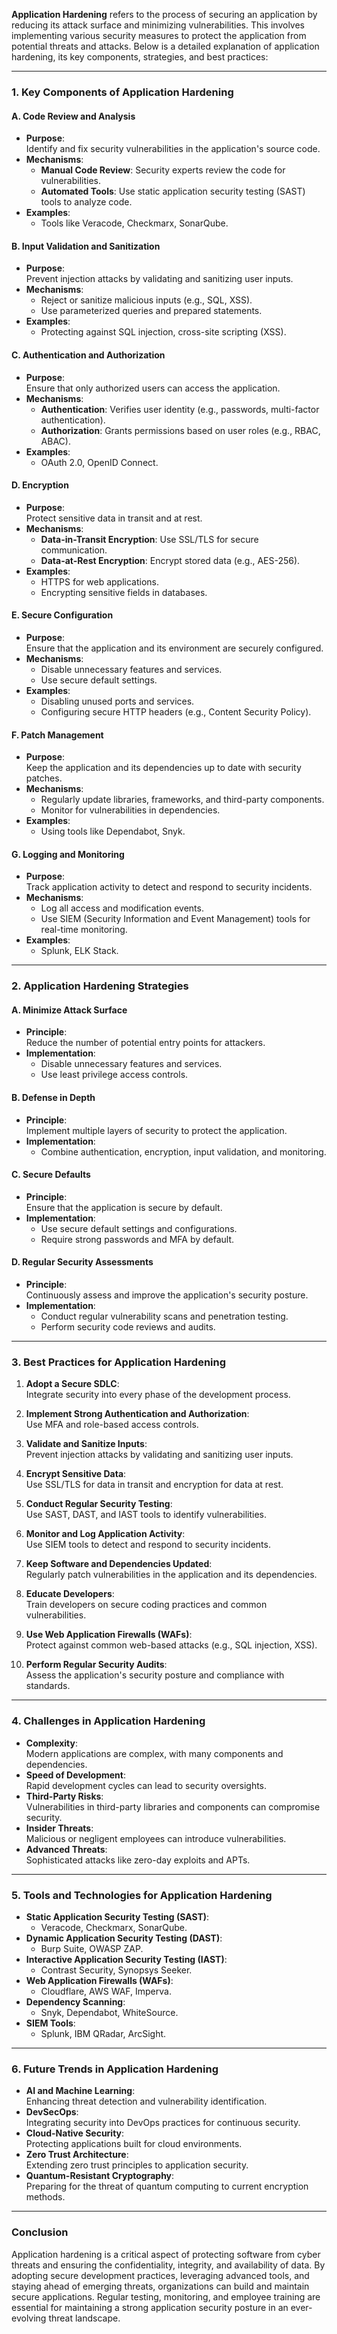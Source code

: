 **Application Hardening** refers to the process of securing an application by reducing its attack surface and minimizing vulnerabilities. This involves implementing various security measures to protect the application from potential threats and attacks. Below is a detailed explanation of application hardening, its key components, strategies, and best practices:

---

### **1. Key Components of Application Hardening**

#### **A. Code Review and Analysis**
- **Purpose**:  
  Identify and fix security vulnerabilities in the application's source code.  
- **Mechanisms**:  
  - **Manual Code Review**: Security experts review the code for vulnerabilities.  
  - **Automated Tools**: Use static application security testing (SAST) tools to analyze code.  
- **Examples**:  
  - Tools like Veracode, Checkmarx, SonarQube.  

#### **B. Input Validation and Sanitization**
- **Purpose**:  
  Prevent injection attacks by validating and sanitizing user inputs.  
- **Mechanisms**:  
  - Reject or sanitize malicious inputs (e.g., SQL, XSS).  
  - Use parameterized queries and prepared statements.  
- **Examples**:  
  - Protecting against SQL injection, cross-site scripting (XSS).  

#### **C. Authentication and Authorization**
- **Purpose**:  
  Ensure that only authorized users can access the application.  
- **Mechanisms**:  
  - **Authentication**: Verifies user identity (e.g., passwords, multi-factor authentication).  
  - **Authorization**: Grants permissions based on user roles (e.g., RBAC, ABAC).  
- **Examples**:  
  - OAuth 2.0, OpenID Connect.  

#### **D. Encryption**
- **Purpose**:  
  Protect sensitive data in transit and at rest.  
- **Mechanisms**:  
  - **Data-in-Transit Encryption**: Use SSL/TLS for secure communication.  
  - **Data-at-Rest Encryption**: Encrypt stored data (e.g., AES-256).  
- **Examples**:  
  - HTTPS for web applications.  
  - Encrypting sensitive fields in databases.  

#### **E. Secure Configuration**
- **Purpose**:  
  Ensure that the application and its environment are securely configured.  
- **Mechanisms**:  
  - Disable unnecessary features and services.  
  - Use secure default settings.  
- **Examples**:  
  - Disabling unused ports and services.  
  - Configuring secure HTTP headers (e.g., Content Security Policy).  

#### **F. Patch Management**
- **Purpose**:  
  Keep the application and its dependencies up to date with security patches.  
- **Mechanisms**:  
  - Regularly update libraries, frameworks, and third-party components.  
  - Monitor for vulnerabilities in dependencies.  
- **Examples**:  
  - Using tools like Dependabot, Snyk.  

#### **G. Logging and Monitoring**
- **Purpose**:  
  Track application activity to detect and respond to security incidents.  
- **Mechanisms**:  
  - Log all access and modification events.  
  - Use SIEM (Security Information and Event Management) tools for real-time monitoring.  
- **Examples**:  
  - Splunk, ELK Stack.  

---

### **2. Application Hardening Strategies**

#### **A. Minimize Attack Surface**
- **Principle**:  
  Reduce the number of potential entry points for attackers.  
- **Implementation**:  
  - Disable unnecessary features and services.  
  - Use least privilege access controls.  

#### **B. Defense in Depth**
- **Principle**:  
  Implement multiple layers of security to protect the application.  
- **Implementation**:  
  - Combine authentication, encryption, input validation, and monitoring.  

#### **C. Secure Defaults**
- **Principle**:  
  Ensure that the application is secure by default.  
- **Implementation**:  
  - Use secure default settings and configurations.  
  - Require strong passwords and MFA by default.  

#### **D. Regular Security Assessments**
- **Principle**:  
  Continuously assess and improve the application's security posture.  
- **Implementation**:  
  - Conduct regular vulnerability scans and penetration testing.  
  - Perform security code reviews and audits.  

---

### **3. Best Practices for Application Hardening**

1. **Adopt a Secure SDLC**:  
   Integrate security into every phase of the development process.  

2. **Implement Strong Authentication and Authorization**:  
   Use MFA and role-based access controls.  

3. **Validate and Sanitize Inputs**:  
   Prevent injection attacks by validating and sanitizing user inputs.  

4. **Encrypt Sensitive Data**:  
   Use SSL/TLS for data in transit and encryption for data at rest.  

5. **Conduct Regular Security Testing**:  
   Use SAST, DAST, and IAST tools to identify vulnerabilities.  

6. **Monitor and Log Application Activity**:  
   Use SIEM tools to detect and respond to security incidents.  

7. **Keep Software and Dependencies Updated**:  
   Regularly patch vulnerabilities in the application and its dependencies.  

8. **Educate Developers**:  
   Train developers on secure coding practices and common vulnerabilities.  

9. **Use Web Application Firewalls (WAFs)**:  
   Protect against common web-based attacks (e.g., SQL injection, XSS).  

10. **Perform Regular Security Audits**:  
    Assess the application's security posture and compliance with standards.  

---

### **4. Challenges in Application Hardening**

- **Complexity**:  
  Modern applications are complex, with many components and dependencies.  
- **Speed of Development**:  
  Rapid development cycles can lead to security oversights.  
- **Third-Party Risks**:  
  Vulnerabilities in third-party libraries and components can compromise security.  
- **Insider Threats**:  
  Malicious or negligent employees can introduce vulnerabilities.  
- **Advanced Threats**:  
  Sophisticated attacks like zero-day exploits and APTs.  

---

### **5. Tools and Technologies for Application Hardening**

- **Static Application Security Testing (SAST)**:  
  - Veracode, Checkmarx, SonarQube.  
- **Dynamic Application Security Testing (DAST)**:  
  - Burp Suite, OWASP ZAP.  
- **Interactive Application Security Testing (IAST)**:  
  - Contrast Security, Synopsys Seeker.  
- **Web Application Firewalls (WAFs)**:  
  - Cloudflare, AWS WAF, Imperva.  
- **Dependency Scanning**:  
  - Snyk, Dependabot, WhiteSource.  
- **SIEM Tools**:  
  - Splunk, IBM QRadar, ArcSight.  

---

### **6. Future Trends in Application Hardening**

- **AI and Machine Learning**:  
  Enhancing threat detection and vulnerability identification.  
- **DevSecOps**:  
  Integrating security into DevOps practices for continuous security.  
- **Cloud-Native Security**:  
  Protecting applications built for cloud environments.  
- **Zero Trust Architecture**:  
  Extending zero trust principles to application security.  
- **Quantum-Resistant Cryptography**:  
  Preparing for the threat of quantum computing to current encryption methods.  

---

### **Conclusion**
Application hardening is a critical aspect of protecting software from cyber threats and ensuring the confidentiality, integrity, and availability of data. By adopting secure development practices, leveraging advanced tools, and staying ahead of emerging threats, organizations can build and maintain secure applications. Regular testing, monitoring, and employee training are essential for maintaining a strong application security posture in an ever-evolving threat landscape.
